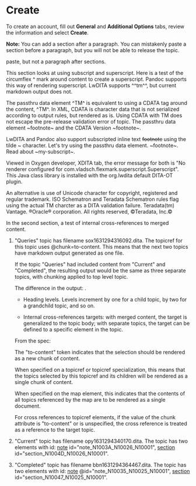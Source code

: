# Create
[#ulr1631294289262]: #ulr1631294289262

To create an account, fill out **General** and **Additional Options** tabs, review the information and select **Create**.

**Note:** You can add a section after a paragraph. You can mistakenly paste a section before a paragraph, but you will not be able to release the topic.

paste, but not a paragraph after sections.

This section looks at using subscript and superscript. Here is a test of the circumflex ^ mark around content to create a superscript. Pandoc supports this way of rendering superscript. LwDITA supports ^^tm^^, but current markdown output does not.

The passthru data element ^TM^ is equivalent to using a CDATA tag around the content, ^TM^. In XML, CDATA is character data that is not serialized according to output rules, but rendered as is. Using CDATA with TM does not escape the pre-release validation error of topic. The passthru data element ~footnote~ and the CDATA Version ~footnote~.

LwDITA and Pandoc also support subscripted inline text ~~footnote~~ using the tilde ~ character. Let's try using the passthru data element. ~footnote~. Read about ~my-subscript~.

Viewed in Oxygen developer, XDITA tab, the error message for both is "No renderer configured for com.vladsch.flexmark.superscript.Superscript". This Java class library is installed with the org.lwdita default DITA-OT plugin.

An alternative is use of Unicode character for copyright, registered and regular trademark. ISO Schematron and Teradata Schematron rules flag using the actual TM charcter as a DITA validation failure. Teradata(tm) Vantage. ®Oracle® corporation. All rights reserved, ©Teradata, Inc.©

In the second section, a test of internal cross-references to merged content.

1.  "Queries" topic has filename sox1631294316092.dita. The topicref for this topic uses @chunk=to-content. This means that the next two topics have markdown output generated as one file.

    If the topic "Queries" had included content from "Current" and "Completed", the resulting output would be the same as three separate topics, with chunking applied to top level topic.

    The difference in the output: .

    -   Heading levels. Levels increment by one for a child topic, by two for a grandchild topic, and so on.

    -   Internal cross-references targets: with merged content, the target is generalized to the topic body; with separate topics, the target can be defined to a specific element in the topic.

    From the spec:

    The "to-content" token indicates that the selection should be rendered as a new chunk of content.

    When specified on a topicref or topicref specialization, this means that the topics selected by this topicref and its children will be rendered as a single chunk of content.

    When specified on the map element, this indicates that the contents of all topics referenced by the map are to be rendered as a single document.

    For cross references to topicref elements, if the value of the chunk attribute is "to-content" or is unspecified, the cross reference is treated as a reference to the target topic.

1.  "Current" topic has filename opy1631294340170.dita. The topic has two elements with id: [note](sox1631294316092.md#note_N1003A_N10026_N10001) id="note_N1003A_N10026_N10001", [section](sox1631294316092.md#section_N1004D_N10026_N10001) id="section_N1004D_N10026_N10001".

1.  "Completed" topic has filename bbn1631294364467.dita. The topic has two elements with id: [note](sox1631294316092.md#note_N10035_N10025_N10001) @id="note_N10035_N10025_N10001", [section](sox1631294316092.md#section_N10047_N10025_N10001) id="section_N10047_N10025_N10001".


